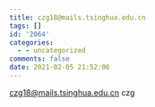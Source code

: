 ```yaml
---
title: czg18@mails.tsinghua.edu.cn
tags: []
id: '2064'
categories:
  - - uncategorized
comments: false
date: 2021-02-05 21:52:06
---
```


czg18@mails.tsinghua.edu.cn czg